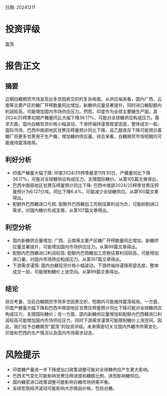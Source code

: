 
日期: 20241211

# 投资评级

震荡

# 报告正文

## 摘要

近期白糖期货市场呈现出多空因素交织的复杂局面。从供应端来看，国内广西、云南等主要产区的糖厂开榨数量同比增加，新糖供应量显著提升，同时进口糖配额内利润较高，可能增加国内市场供应压力。然而，印度作为全球主要糖生产国，其2024/25榨季初期产糖量同比大幅下降36.17%，可能对全球糖供应构成压力。需求方面，国内白糖现货价格小幅波动，下游终端持谨慎观望态度，整体成交一般。国际市场，巴西中南部地区甘蔗压榨量预计同比下降，且乙醇库存下降可能预示着糖厂将更多甘蔗用于生产糖，增加糖的供应量。综合来看，白糖期货市场短期内可能维持震荡格局。

## 利好分析

* 印度产糖量大幅下降: 印度2024/25榨季截至11月30日，产糖量同比下降36.17%，可能对全球糖供应构成压力，支撑国际糖价。从第105篇文章得出。
* 巴西中南部地区甘蔗压榨量预计同比下降: 巴西中南部2024/25榨季甘蔗压榨量预计为6.127亿吨，同比下降6.4%，可能减少全球糖供应。从第100篇文章得出。
* 配额外巴西糖进口亏损: 配额外巴西糖加工完税估算利润为负，可能抑制进口需求，对国内糖价形成支撑。从第107篇文章得出。

## 利空分析

* 国内新糖供应量增加: 广西、云南等主要产区糖厂开榨数量同比增加，新糖供应量显著提升，可能增加国内市场供应压力。从第89篇文章得出。
* 配额内巴西糖进口利润较高: 配额内巴西糖加工完税估算利润较高，可能增加进口量，对国内市场供应构成压力。从第107篇文章得出。
* 下游需求谨慎: 国内白糖现货价格小幅波动，下游终端持谨慎观望态度，整体成交一般，可能限制糖价上涨空间。从第99篇文章得出。

## 结论

综合考量，当前白糖期货市场多空因素交织，短期内可能维持震荡格局。一方面，印度产糖量大幅下降和巴西中南部地区甘蔗压榨量预计同比下降可能对全球糖供应构成压力，支撑国际糖价；另一方面，国内新糖供应量增加和配额内巴西糖进口利润较高可能增加国内市场供应压力，同时下游需求谨慎可能限制糖价上涨空间。因此，我们给予白糖期货“震荡”的投资评级。未来需密切关注国内外糖市供需变化、印度和巴西的生产情况以及国内市场需求动态。

# 风险提示

* 印度糖产量进一步下降或出口政策调整可能对全球糖供应产生更大影响。
* 巴西天气变化可能影响甘蔗压榨进度和糖醇比例，进而影响糖供应。
* 国内糖浆进口政策调整可能影响白糖市场供需平衡。
* 全球宏观经济波动可能影响大宗商品价格，包括白糖。

